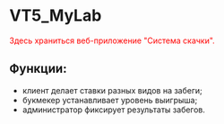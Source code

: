 # VT5_MyLab
<font color="red" >Здесь храниться веб-приложение "Система скачки".</font> <br/>
<h2>Функции:</h2>
<ul>
<li>клиент делает ставки разных видов на забеги;</li>
<li>букмекер устанавливает уровень выигрыша;</li>
<li>администратор фиксирует результаты забегов.</li>
</ul>

